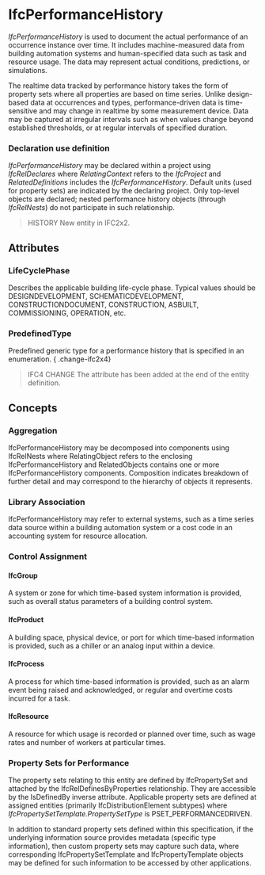 # IfcPerformanceHistory

_IfcPerformanceHistory_ is used to document the actual performance of an occurrence instance over time. It includes machine-measured data from building automation systems and human-specified data such as task and resource usage. The data may represent actual conditions, predictions, or simulations.<!-- end of definition -->

The realtime data tracked by performance history takes the form of property sets where all properties are based on time series. Unlike design-based data at occurrences and types, performance-driven data is time-sensitive and may change in realtime by some measurement device. Data may be captured at irregular intervals such as when values change beyond established thresholds, or at regular intervals of specified duration.

### Declaration use definition
_IfcPerformanceHistory_ may be declared within a project using _IfcRelDeclares_ where _RelatingContext_ refers to the _IfcProject_ and _RelatedDefinitions_ includes the _IfcPerformanceHistory_. Default units (used for property sets) are indicated by the declaring project. Only top-level objects are declared; nested performance history objects (through _IfcRelNests_) do not participate in such relationship.

> HISTORY New entity in IFC2x2.

## Attributes

### LifeCyclePhase
Describes the applicable building life-cycle phase. Typical values should be DESIGNDEVELOPMENT, SCHEMATICDEVELOPMENT, CONSTRUCTIONDOCUMENT, CONSTRUCTION, ASBUILT, COMMISSIONING, OPERATION, etc.

### PredefinedType
Predefined generic type for a performance history that is specified in an enumeration.
{ .change-ifc2x4}
> IFC4 CHANGE The attribute has been added at the end of the entity definition.

## Concepts

### Aggregation

IfcPerformanceHistory may be decomposed into components using IfcRelNests where RelatingObject refers to the enclosing IfcPerformanceHistory and RelatedObjects contains one or more IfcPerformanceHistory components. Composition indicates breakdown of further detail and may correspond to the hierarchy of objects it represents.

### Library Association

IfcPerformanceHistory may refer to external systems, such as a time series data source within a building automation system or a cost code in an accounting system for resource allocation.

### Control Assignment



#### IfcGroup

A system or zone for which time-based system information is provided, such as overall status parameters of a building control system.

#### IfcProduct

A building space, physical device, or port for which time-based information is provided, such as a chiller or an analog input within a device.

#### IfcProcess

A process for which time-based information is provided, such as an alarm event being raised and acknowledged, or regular and overtime costs incurred for a task.

#### IfcResource

A resource for which usage is recorded or planned over time, such as wage rates and number of workers at particular times.

### Property Sets for Performance

The property sets relating to this entity are defined by IfcPropertySet and attached by the IfcRelDefinesByProperties relationship. They are accessible by the IsDefinedBy inverse attribute. Applicable property sets are defined at assigned entities (primarily IfcDistributionElement subtypes) where _IfcPropertySetTemplate.PropertySetType_ is PSET_PERFORMANCEDRIVEN.

In addition to standard property sets defined within this specification, if the underlying information source provides metadata (specific type information), then custom property sets may capture such data, where corresponding IfcPropertySetTemplate and IfcPropertyTemplate objects may be defined for such information to be accessed by other applications.


